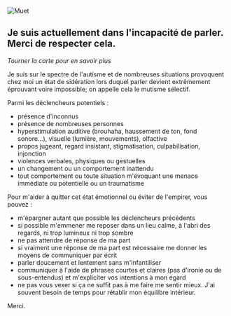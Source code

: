 ![Muet](https://image.freepik.com/free-icon/mute-emoticon-square-face_318-58636.jpg)

## Je suis actuellement dans l'incapacité de parler. Merci de respecter cela.

*Tourner la carte pour en savoir plus*

Je suis sur le spectre de l'autisme et de nombreuses situations provoquent chez moi un état de sidération lors duquel parler devient extrêmement éprouvant voire impossible; on appelle cela le mutisme sélectif.

Parmi les déclencheurs potentiels :
- présence d'inconnus
- présence de nombreuses personnes
- hyperstimulation auditive (brouhaha, haussement de ton, fond sonore...), visuelle (lumière, mouvements), olfactive
- propos jugeant, regard insistant, stigmatisation, culpabilisation, injonction
- violences verbales, physiques ou gestuelles
- un changement ou un comportement inattendu
- tout comportement ou toute situation m'évoquant une menace immédiate ou potentielle ou un traumatisme

Pour m'aider à quitter cet état émotionnel ou éviter de l'empirer, vous pouvez :
- m'épargner autant que possible les déclencheurs précédents
- si possible m'emmener me reposer dans un lieu calme, à l'abri des regards, ni trop lumineux ni trop sombre
- ne pas attendre de réponse de ma part
- si vraiment une réponse de ma part est nécessaire me donner les moyens de communiquer par écrit
- parler doucement et lentement sans m'infantiliser
- communiquer à l'aide de phrases courtes et claires (pas d'ironie ou de sous-entendus) et m'expliciter vos intentions à mon égard
- ne pas vous vexer si ça ne suffit pas à me faire me sentir mieux. J'ai souvent besoin de temps pour rétablir mon équilibre intérieur.

Merci.
